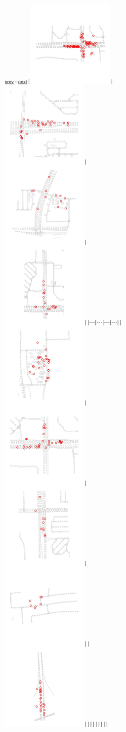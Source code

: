 
[prev](gal_12.md) - [next](#blank)
| [![](../thumb/uncompressed_scenario_training_training.tfrecord-00156-of-01000.gif)](../vid/uncompressed_scenario_training_training.tfrecord-00156-of-01000.gif)  | [![](../thumb/uncompressed_scenario_training_training.tfrecord-00151-of-01000.gif)](../vid/uncompressed_scenario_training_training.tfrecord-00151-of-01000.gif)  | [![](../thumb/uncompressed_scenario_training_training.tfrecord-00170-of-01000.gif)](../vid/uncompressed_scenario_training_training.tfrecord-00170-of-01000.gif)  | [![](../thumb/uncompressed_scenario_training_training.tfrecord-00045-of-01000.gif)](../vid/uncompressed_scenario_training_training.tfrecord-00045-of-01000.gif)  |
|---|---|---|---|
| [![](../thumb/uncompressed_scenario_training_training.tfrecord-00208-of-01000.gif)](../vid/uncompressed_scenario_training_training.tfrecord-00208-of-01000.gif)  | [![](../thumb/uncompressed_scenario_training_training.tfrecord-00032-of-01000.gif)](../vid/uncompressed_scenario_training_training.tfrecord-00032-of-01000.gif)  | [![](../thumb/uncompressed_scenario_training_training.tfrecord-00173-of-01000.gif)](../vid/uncompressed_scenario_training_training.tfrecord-00173-of-01000.gif)  | [![](../thumb/uncompressed_scenario_training_training.tfrecord-00080-of-01000.gif)](../vid/uncompressed_scenario_training_training.tfrecord-00080-of-01000.gif)  |
| [![](../thumb/uncompressed_scenario_training_training.tfrecord-00008-of-01000.gif)](../vid/uncompressed_scenario_training_training.tfrecord-00008-of-01000.gif)  |   |   |   |
|   |   |   |   |
